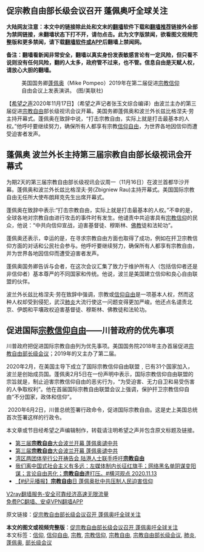  <h2>促宗教自由部长级会议召开 蓬佩奥吁全球关注</h2> <p class="notice"><b>大陆网友注意：本文中的链接除此处和文末的<a href="https://github.com/bannedbook/fanqiang" >翻墙</a>软件下载和<a href="https://github.com/killgcd/justmysocks/blob/master/README.md">翻墙推荐</a>链接外全部为禁网链接，未翻墙状态下打不开，请勿点击。此为文字版禁闻，欲看图文视频完整版和更多禁闻，请下载<a href="https://github.com/bannedbook/fanqiang">翻墙软件或APP</a>后翻墙上禁闻网。</p><p>备注：翻墙看新闻非常安全，翻墙以真实身份发表敏感言论有一定风险，但只看不说则没有任何风险，翻的人太多，政府管不过来，也不管。信息自由是天赋人权，请放心大胆的翻墙。</b></p>  <div class="entry"> <figure><figcaption>美国国务卿<a href="https://www.bannedbook.org/bnews/tag/%E8%93%AC%E4%BD%A9%E5%A5%A5/" class="st_tag internal_tag" rel="tag" title="标签 蓬佩奥 下的日志">蓬佩奥</a>（Mike Pompeo）2019年在第二届促进<a href="https://www.bannedbook.org/bnews/tag/%e5%ae%97%e6%95%99/" class="st_tag internal_tag" rel="tag" title="标签 宗教 下的日志">宗教</a><a href="https://www.bannedbook.org/bnews/tag/%e4%bf%a1%e4%bb%b0/" class="st_tag internal_tag" rel="tag" title="标签 信仰 下的日志">信仰</a>自由会议上发表演讲。 (图/美联社)</figcaption></figure> <p>【<span class='wp_keywordlink_affiliate'><a href="https://www.soundofhope.org" title="希望之声" target="_blank">希望之声</a></span>2020年11月17日】（希望之声记者张玉文综合编译）由波兰主办的第三届促进<a href="https://www.bannedbook.org/bnews/tag/%e5%ae%97%e6%95%99%e8%87%aa%e7%94%b1/" class="st_tag internal_tag" rel="tag" title="标签 宗教自由 下的日志">宗教自由</a>部长级视讯会议开幕。美国务卿蓬佩奥和波兰外长兹比格涅夫·劳主持开幕式。蓬佩奥在致辞中说，“打击宗教自由，实际上就是打击最基本的人权。”他呼吁要继续努力，确保所有人都享有宗教<span class='wp_keywordlink'><a href="https://www.bannedbook.org/forum11/topic307.html" title="禁片：在中国宗教信仰自由吗？" target="_blank">信仰自由</a></span>，为世界各地因信仰而遭受迫害者发声。</p> <h2>蓬佩奥 波兰外长主持第三届宗教自由部长级视讯会开幕式</h2> <p>为期2天的第三届宗教自由部长级视讯会议周一（11月16日）在波兰首都华沙开幕。蓬佩奥和波兰外长兹比格涅夫·劳(Zbigniew Rau)主持开幕式。美国国际宗教自由无任所大使布朗拜克先生出席开幕式。</p> <p>蓬佩奥在致辞中表示:“打击宗教自由，实际上就是打击最基本的人权。”不幸的是，全球各地对宗教自由进行攻击的事件时有发生。他谴责中共迫害具有<a href="https://www.bannedbook.org/bnews/tag/%E5%AE%97%E6%95%99%E4%BF%A1%E4%BB%B0/" class="st_tag internal_tag" rel="tag" title="标签 宗教信仰 下的日志">宗教信仰</a>的民众，他说：“中共向信仰宣战，迫害基督徒、穆斯林、<span class='wp_keywordlink'><a href="https://www.qi-gong.me/buddhism/" title="佛教" target="_blank">佛教</a></span>徒和法轮功”。</p>  <p>蓬佩奥还表示，幸运的是，在寻求宗教自由方面也取得了成功，例如在扞卫宗教信仰方面的对话和公民社会参与。他呼吁要继续努力，确保所有人都享有宗教自由，并为世界各地因信仰而遭受迫害者发声。</p> <p>蓬佩奥国务卿告诉与会者，在这次会议汇集了致力于维护所有人（包括信仰者还是非信仰者）基本尊严的不同国家和传统。他说，波兰是美国建立信仰和良心自由联盟的伙伴。</p> <p>波兰外长兹比格涅夫·劳在致辞中强调，宗教或<a href="https://www.bannedbook.org/bnews/tag/%e4%bf%a1%e4%bb%b0%e8%87%aa%e7%94%b1/" class="st_tag internal_tag" rel="tag" title="标签 信仰自由 下的日志">信仰自由</a>是一项基本人权，然而这种人权却受到侵犯，武汉<a href="https://www.bannedbook.org/bnews/tag/%e8%82%ba%e7%82%8e/" class="st_tag internal_tag" rel="tag" title="标签 肺炎 下的日志">肺炎</a>大流行使这一问题变得更加严峻。他还点名谴责北京、伊朗和平壤政权迫害基督徒、穆斯林、佛教徒和法轮功。</p>  <h2><strong>促进国际<span class='wp_keywordlink'><a href="https://www.bannedbook.org/forum11/topic307.html" title="禁片：在中国宗教信仰自由吗？" target="_blank">宗教信仰自由</a></span>——川普政府的优先事项</strong></h2> <p>川普政府把促进国际宗教自由列为优先事项。美国国务院2018年主办首届促进<a href="https://www.bannedbook.org/bnews/tag/%E5%AE%97%E6%95%99%E8%87%AA%E7%94%B1%E9%83%A8%E9%95%BF%E7%BA%A7%E4%BC%9A%E8%AE%AE/" class="st_tag internal_tag" rel="tag" title="标签 宗教自由部长级会议 下的日志">宗教自由部长级会议</a>；2019年的又主办了第二届。</p> <p>2020年2月，在美国主导下成立了国际宗教信仰自由联盟﹐已有31个国家加入，波兰是创始成员国。蓬佩奥2月5日在一份声明中表示，国际宗教信仰自由联盟的宗旨就是，制止迫害宗教信仰自由的恶劣行为，“为受迫害、无力自卫和易受伤害的人争取权利”。他在首届国际宗教自由联盟会议上强调，保护扞卫宗教信仰自由“不分国家，政体和信仰”。</p> <p> 2020年6月2日，川普总统签署行政命令，促进国际宗教自由。这是史上美国总统首次签署这样的行政令。</p>  <p>本文章或节目经希望之声编辑制作，转载请注明希望之声并包含原文标题及链接。</p> <ul class='op-related-articles' title='相关阅读'> <li><a href='https://www.bannedbook.org/bnews/taiwannews/20201117/1432593.html' target='_blank'>第三届<b>宗教自由</b>大会波兰开幕 蓬佩奥谴中共</a></li> <li><a href='https://www.bannedbook.org/bnews/bannedvideo/20201117/1432270.html' target='_blank'>第三届<b>宗教自由</b>大会波兰开幕  蓬佩奥谴中共</a></li> <li><a href='https://www.bannedbook.org/bnews/headline/20201117/1432137.html' target='_blank'>湾区两团体举行公开祷告会 陆港人士联手呼吁<b>宗教自由</b></a></li> <li><a href='https://www.bannedbook.org/bnews/bannedvideo/20201114/1430849.html' target='_blank'>我们离中国式社会主义有多远：左媒体制内长征红旗手；网络黑名单阴谋变阳谋；言论自由恶化；<b>宗教自由</b>遭打压。#横河观点 2020.11.13</a></li> <li><a href='https://www.bannedbook.org/bnews/bannedvideo/20201107/1427267.html' target='_blank'>【#纪元播报】<b>宗教自由</b>日 蓬佩奥批中共压制人民迫害信仰</a></li> </ul> <p class="texttj"> <a href="https://www.bannedbook.org/forum23/topic22702.html" target="_blank">V2ray翻墙服务-安全可靠经济高速无限流量</a><br/> <a href="https://github.com/bannedbook/fanqiang/wiki/%E7%A6%81%E9%97%BB%E7%BD%91%E5%AE%89%E5%8D%93%E7%BF%BB%E5%A2%99%E6%96%B0%E9%97%BBAPP" target="_blank">免费PC翻墙、安卓VPN翻墙APP</a></p><p>原文链接：<a class="src_link"  href="https://www.soundofhope.org/post/443917" target="_blank">促宗教自由部长级会议召开 蓬佩奥吁全球关注</a></p><a name='sharetosocial'></a>       <div><b>本文的图文或视频完整版</b>：<a href='https://www.bannedbook.org/bnews/comments/20201118/1432648.html'>促宗教自由部长级会议召开 蓬佩奥吁全球关注</a></div>  </div><!--END ENTRY--> <div class="postfooter"> <div>本文标签：<a href="https://www.bannedbook.org/bnews/tag/%e4%bf%a1%e4%bb%b0/" rel="tag">信仰</a>, <a href="https://www.bannedbook.org/bnews/tag/%e4%bf%a1%e4%bb%b0%e8%87%aa%e7%94%b1/" rel="tag">信仰自由</a>, <a href="https://www.bannedbook.org/bnews/tag/%e5%ae%97%e6%95%99/" rel="tag">宗教</a>, <a href="https://www.bannedbook.org/bnews/tag/%E5%AE%97%E6%95%99%E4%BF%A1%E4%BB%B0/" rel="tag">宗教信仰</a>, <a href="https://www.bannedbook.org/bnews/tag/%e5%ae%97%e6%95%99%e8%87%aa%e7%94%b1/" rel="tag">宗教自由</a>, <a href="https://www.bannedbook.org/bnews/tag/%E5%AE%97%E6%95%99%E8%87%AA%E7%94%B1%E9%83%A8%E9%95%BF%E7%BA%A7%E4%BC%9A%E8%AE%AE/" rel="tag">宗教自由部长级会议</a>, <a href="https://www.bannedbook.org/bnews/tag/%e8%82%ba%e7%82%8e/" rel="tag">肺炎</a>, <a href="https://www.bannedbook.org/bnews/tag/%E8%93%AC%E4%BD%A9%E5%A5%A5/" rel="tag">蓬佩奥</a>, <a href="https://www.bannedbook.org/bnews/tag/%E9%83%A8%E9%95%BF%E7%BA%A7%E4%BC%9A%E8%AE%AE/" rel="tag">部长级会议</a></div>  </div><!--END POSTFOOTER--> 